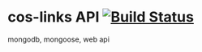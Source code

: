# cos-links API [![Build Status](https://travis-ci.org/nailerHeum/cos-links.svg?branch=master)](https://travis-ci.org/nailerHeum/cos-links)

mongodb, mongoose, web api